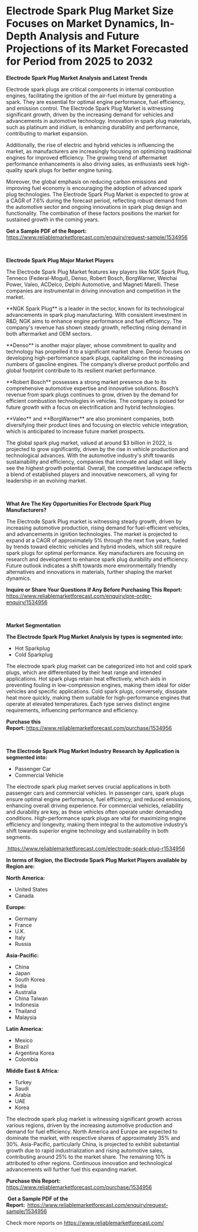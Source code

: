 <p><h1>Electrode Spark Plug Market Size Focuses on Market Dynamics, In-Depth Analysis and Future Projections of its Market Forecasted for Period from 2025 to 2032</h1></p><p><strong>Electrode Spark Plug Market Analysis and Latest Trends</strong></p>
<p><p>Electrode spark plugs are critical components in internal combustion engines, facilitating the ignition of the air-fuel mixture by generating a spark. They are essential for optimal engine performance, fuel efficiency, and emission control. The Electrode Spark Plug Market is witnessing significant growth, driven by the increasing demand for vehicles and advancements in automotive technology. Innovation in spark plug materials, such as platinum and iridium, is enhancing durability and performance, contributing to market expansion.</p><p>Additionally, the rise of electric and hybrid vehicles is influencing the market, as manufacturers are increasingly focusing on optimizing traditional engines for improved efficiency. The growing trend of aftermarket performance enhancements is also driving sales, as enthusiasts seek high-quality spark plugs for better engine tuning.</p><p>Moreover, the global emphasis on reducing carbon emissions and improving fuel economy is encouraging the adoption of advanced spark plug technologies. The Electrode Spark Plug Market is expected to grow at a CAGR of 7.6% during the forecast period, reflecting robust demand from the automotive sector and ongoing innovations in spark plug design and functionality. The combination of these factors positions the market for sustained growth in the coming years.</p></p>
<p><strong>Get a Sample PDF of the Report:&nbsp;</strong> <a href="https://www.reliablemarketforecast.com/enquiry/request-sample/1534956?utm_campaign=3049&utm_medium=2&utm_source=Github&utm_content=ia&utm_term=30032025&utm_id=electrode-spark-plug">https://www.reliablemarketforecast.com/enquiry/request-sample/1534956</a></p>
<p>&nbsp;</p>
<p><strong>Electrode Spark Plug Major Market Players</strong></p>
<p><p>The Electrode Spark Plug Market features key players like NGK Spark Plug, Tenneco (Federal-Mogul), Denso, Robert Bosch, BorgWarner, Weichai Power, Valeo, ACDelco, Delphi Automotive, and Magneti Marelli. These companies are instrumental in driving innovation and competition in the market.</p><p>**NGK Spark Plug** is a leader in the sector, known for its technological advancements in spark plug manufacturing. With consistent investment in R&D, NGK aims to enhance engine performance and fuel efficiency. The company's revenue has shown steady growth, reflecting rising demand in both aftermarket and OEM sectors.</p><p>**Denso** is another major player, whose commitment to quality and technology has propelled it to a significant market share. Denso focuses on developing high-performance spark plugs, capitalizing on the increasing numbers of gasoline engines. The company’s diverse product portfolio and global footprint contribute to its resilient market performance.</p><p>**Robert Bosch** possesses a strong market presence due to its comprehensive automotive expertise and innovative solutions. Bosch’s revenue from spark plugs continues to grow, driven by the demand for efficient combustion technologies in vehicles. The company is poised for future growth with a focus on electrification and hybrid technologies.</p><p>**Valeo** and **BorgWarner** are also prominent companies, both diversifying their product lines and focusing on electric vehicle integration, which is anticipated to increase future market prospects. </p><p>The global spark plug market, valued at around $3 billion in 2022, is projected to grow significantly, driven by the rise in vehicle production and technological advances. With the automotive industry's shift towards sustainability and efficiency, companies that innovate and adapt will likely see the highest growth potential. Overall, the competitive landscape reflects a blend of established players and innovative newcomers, all vying for leadership in an evolving market.</p></p>
<p>&nbsp;</p>
<p><strong>What Are The Key Opportunities For Electrode Spark Plug Manufacturers?</strong></p>
<p><p>The Electrode Spark Plug market is witnessing steady growth, driven by increasing automotive production, rising demand for fuel-efficient vehicles, and advancements in ignition technologies. The market is projected to expand at a CAGR of approximately 5% through the next five years, fueled by trends toward electric vehicles and hybrid models, which still require spark plugs for optimal performance. Key manufacturers are focusing on research and development to enhance spark plug durability and efficiency. Future outlook indicates a shift towards more environmentally friendly alternatives and innovations in materials, further shaping the market dynamics.</p></p>
<p><strong>Inquire or Share Your Questions If Any Before Purchasing This Report:</strong> <a href="https://www.reliablemarketforecast.com/enquiry/pre-order-enquiry/1534956?utm_campaign=3049&utm_medium=2&utm_source=Github&utm_content=ia&utm_term=30032025&utm_id=electrode-spark-plug">https://www.reliablemarketforecast.com/enquiry/pre-order-enquiry/1534956</a></p>
<p>&nbsp;</p>
<p><strong>Market Segmentation</strong></p>
<p><strong>The Electrode Spark Plug Market Analysis by types is segmented into:</strong></p>
<p><ul><li>Hot Sparkplug</li><li>Cold Sparkplug</li></ul></p>
<p><p>The electrode spark plug market can be categorized into hot and cold spark plugs, which are differentiated by their heat range and intended applications. Hot spark plugs retain heat effectively, which aids in preventing fouling in low-compression engines, making them ideal for older vehicles and specific applications. Cold spark plugs, conversely, dissipate heat more quickly, making them suitable for high-performance engines that operate at elevated temperatures. Each type serves distinct engine requirements, influencing performance and efficiency.</p></p>
<p><strong>Purchase this Report:&nbsp;</strong><a href="https://www.reliablemarketforecast.com/purchase/1534956?utm_campaign=3049&utm_medium=2&utm_source=Github&utm_content=ia&utm_term=30032025&utm_id=electrode-spark-plug">https://www.reliablemarketforecast.com/purchase/1534956</a></p>
<p>&nbsp;</p>
<p><strong>The Electrode Spark Plug Market Industry Research by Application is segmented into:</strong></p>
<p><ul><li>Passenger Car</li><li>Commercial Vehicle</li></ul></p>
<p><p>The electrode spark plug market serves crucial applications in both passenger cars and commercial vehicles. In passenger cars, spark plugs ensure optimal engine performance, fuel efficiency, and reduced emissions, enhancing overall driving experience. For commercial vehicles, reliability and durability are key, as these vehicles often operate under demanding conditions. High-performance spark plugs are vital for maximizing engine efficiency and longevity, making them integral to the automotive industry’s shift towards superior engine technology and sustainability in both segments.</p></p>
<p><a href="https://www.reliablemarketforecast.com/electrode-spark-plug-r1534956?utm_campaign=3049&utm_medium=2&utm_source=Github&utm_content=ia&utm_term=30032025&utm_id=electrode-spark-plug">&nbsp;https://www.reliablemarketforecast.com/electrode-spark-plug-r1534956</a></p>
<p><strong>In terms of Region, the Electrode Spark Plug Market Players available by Region are:</strong></p>
<p>
    <p> <strong> North America: </strong>
        <ul>
            <li>United States</li>
            <li>Canada</li>
        </ul>
        </p> 
    <p> <strong> Europe: </strong>
        <ul>
            <li>Germany</li>
            <li>France</li>
            <li>U.K.</li>
            <li>Italy</li>
            <li>Russia</li>
        </ul>
        </p> 
    <p> <strong> Asia-Pacific: </strong>
        <ul>
            <li>China</li>
            <li>Japan</li>
            <li>South Korea</li>
            <li>India</li>
            <li>Australia</li>
            <li>China Taiwan</li>
            <li>Indonesia</li>
            <li>Thailand</li>
            <li>Malaysia</li>
        </ul>
        </p> 
    <p> <strong> Latin America: </strong>
        <ul>
            <li>Mexico</li>
            <li>Brazil</li>
            <li>Argentina Korea</li>
            <li>Colombia</li>
        </ul>
        </p> 
    <p> <strong> Middle East & Africa: </strong>
        <ul>
            <li>Turkey</li>
            <li>Saudi</li>
            <li>Arabia</li>
            <li>UAE</li>
            <li>Korea</li>
        </ul>
    </p>
    </p>
<p><p>The electrode spark plug market is witnessing significant growth across various regions, driven by the increasing automotive production and demand for fuel efficiency. North America and Europe are expected to dominate the market, with respective shares of approximately 35% and 30%. Asia-Pacific, particularly China, is projected to exhibit substantial growth due to rapid industrialization and rising automotive sales, contributing around 25% to the market share. The remaining 10% is attributed to other regions. Continuous innovation and technological advancements will further fuel this expanding market.</p></p>
<p><strong>Purchase this Report: </strong><a href="https://www.reliablemarketforecast.com/purchase/1534956?utm_campaign=3049&utm_medium=2&utm_source=Github&utm_content=ia&utm_term=30032025&utm_id=electrode-spark-plug">https://www.reliablemarketforecast.com/purchase/1534956</a></p>
<p>&nbsp;<strong>Get a Sample PDF of the Report:&nbsp;&nbsp;</strong><a href="https://www.reliablemarketforecast.com/enquiry/request-sample/1534956?utm_campaign=3049&utm_medium=2&utm_source=Github&utm_content=ia&utm_term=30032025&utm_id=electrode-spark-plug">https://www.reliablemarketforecast.com/enquiry/request-sample/1534956</a></p>
<p><strong></strong></p>
<p>Check more reports on <a href="https://www.reliablemarketforecast.com/?utm_campaign=3049&utm_medium=2&utm_source=Github&utm_content=ia&utm_term=30032025&utm_id=electrode-spark-plug">https://www.reliablemarketforecast.com/</a></p>